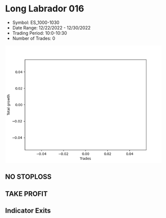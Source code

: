 # Long Labrador 016 
- Symbol: ES_1000-1030
- Date Range: 12/22/2022 - 12/30/2022
- Trading Period: 10:0-10:30
- Number of Trades: 0

![Plot](LongLabrador016ES_1000-1030.png)
## NO STOPLOSS














## TAKE PROFIT











## Indicator Exits

